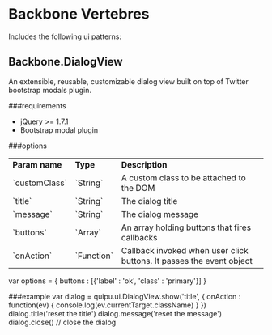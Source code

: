 Backbone Vertebres
==================================================

Includes the following ui patterns:

Backbone.DialogView
--------------------------------------------------
An extensible, reusable, customizable dialog view
built on top of Twitter bootstrap modals plugin.

###requirements
- jQuery >= 1.7.1
- Bootstrap modal plugin

###options
<table>
  <tr>
    <td><strong>Param name</strong></td>
    <td><strong>Type</strong></td>
    <td><strong>Description</strong></td>
  </tr>
  <tr>
    <td>
      `customClass`    
    </td>
    <td>
      `String`
    </td>
    <td>
      A custom class to be attached to the DOM
    </td>
  </tr>
  <tr>
    <td>
      `title`    
    </td>
    <td>
      `String`
    </td>
    <td>
      The dialog title
    </td>
  </tr>
  
  <tr>
    <td>
      `message`    
    </td>
    <td>
      `String`
    </td>
    <td>
      The dialog message
    </td>
  </tr>
  
  <tr>
    <td>
      `buttons`     
    </td>
    <td>
      `Array`
    </td>
    <td>
      An array holding buttons that fires callbacks
    </td>
  </tr>
  <tr>
    <td>
      `onAction`    
    </td>
    <td>
      `Function`
    </td>
    <td>
      Callback invoked when user click buttons. It passes the event object
    </td>
  </tr>
</table>

  var options = {
    buttons : [{'label' : 'ok', 'class' : 'primary'}]
  }
  
###example
  var dialog = quipu.ui.DialogView.show('title', {
    onAction : function(ev) {
      console.log(ev.currentTarget.className)
    }
  })
  dialog.title('reset the title')
  dialog.message('reset the message')
  dialog.close() // close the dialog